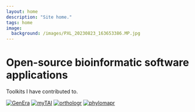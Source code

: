 ```yaml
---
layout: home
description: "Site home."
tags: home
image:
  background: /images/PXL_20230823_163653386.MP.jpg
---
```


# Open-source bioinformatic software applications
Toolkits I have contributed to.

[![GenEra](/images/genEra_logo.jpg)](https://github.com/josuebarrera/GenEra)
[![myTAI](/images/myTAI_logo.jpg)](https://drostlab.github.io/myTAI/)
[![orthologr](/images/orthologr_logo.jpg)](https://drostlab.github.io/orthologr/)
[![phylomapr](/images/phylomapr_logo.jpg)](https://lotharukpongjs.github.io/phylomapr/)
